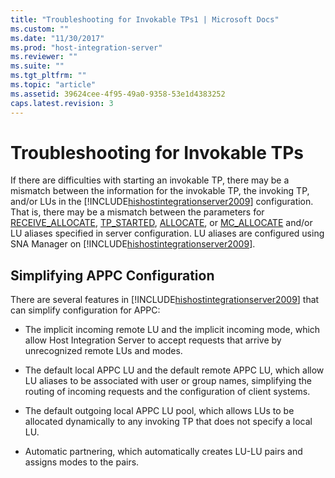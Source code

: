 ```yaml
---
title: "Troubleshooting for Invokable TPs1 | Microsoft Docs"
ms.custom: ""
ms.date: "11/30/2017"
ms.prod: "host-integration-server"
ms.reviewer: ""
ms.suite: ""
ms.tgt_pltfrm: ""
ms.topic: "article"
ms.assetid: 39624cee-4f95-49a0-9358-53e1d4383252
caps.latest.revision: 3
---
```

# Troubleshooting for Invokable TPs
If there are difficulties with starting an invokable TP, there may be a mismatch between the information for the invokable TP, the invoking TP, and/or LUs in the [!INCLUDE[hishostintegrationserver2009](../includes/hishostintegrationserver2009-md.md)] configuration. That is, there may be a mismatch between the parameters for [RECEIVE_ALLOCATE](../core/receive-allocate2.md), [TP_STARTED](../core/tp-started1.md), [ALLOCATE](../core/allocate1.md), or [MC_ALLOCATE](../core/mc-allocate1.md) and/or LU aliases specified in server configuration. LU aliases are configured using SNA Manager on [!INCLUDE[hishostintegrationserver2009](../includes/hishostintegrationserver2009-md.md)].  
  
## Simplifying APPC Configuration  
 There are several features in [!INCLUDE[hishostintegrationserver2009](../includes/hishostintegrationserver2009-md.md)] that can simplify configuration for APPC:  
  
-   The implicit incoming remote LU and the implicit incoming mode, which allow Host Integration Server to accept requests that arrive by unrecognized remote LUs and modes.  
  
-   The default local APPC LU and the default remote APPC LU, which allow LU aliases to be associated with user or group names, simplifying the routing of incoming requests and the configuration of client systems.  
  
-   The default outgoing local APPC LU pool, which allows LUs to be allocated dynamically to any invoking TP that does not specify a local LU.  
  
-   Automatic partnering, which automatically creates LU-LU pairs and assigns modes to the pairs.